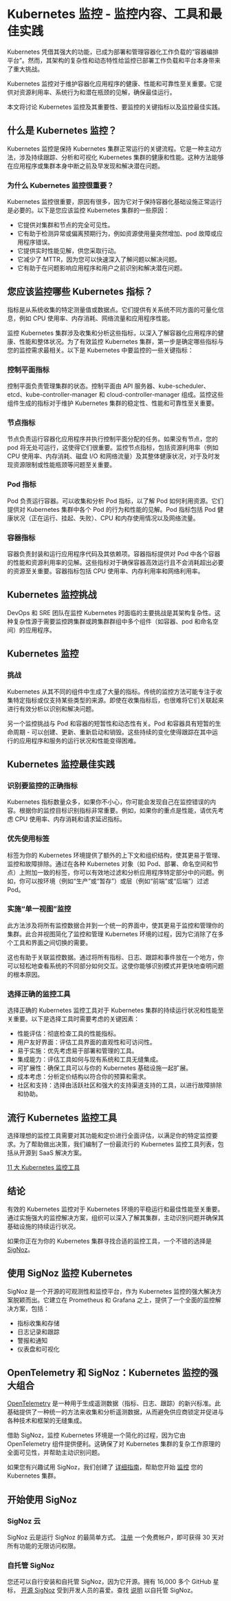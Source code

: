 # Kubernetes 监控 - 监控内容、工具和最佳实践

Kubernetes 凭借其强大的功能，已成为部署和管理容器化工作负载的“容器编排平台”。然而，其架构的复杂性和动态特性给监控已部署工作负载和平台本身带来了重大挑战。

Kubernetes 监控对于维护容器化应用程序的健康、性能和可靠性至关重要。它提供对资源利用率、系统行为和潜在瓶颈的见解，确保最佳运行。

本文将讨论 Kubernetes 监控及其重要性、要监控的关键指标以及监控最佳实践。

## 什么是 Kubernetes 监控？

Kubernetes 监控是保持 Kubernetes 集群正常运行的关键流程。它是一种主动方法，涉及持续跟踪、分析和可视化 Kubernetes 集群的健康和性能。这种方法能够在应用程序或集群本身中断之前及早发现和解决潜在问题。

### 为什么 Kubernetes 监控很重要？

Kubernetes 监控很重要，原因有很多，因为它对于保持容器化基础设施正常运行是必要的。以下是您应该监控 Kubernetes 集群的一些原因：

- 它提供对集群和节点的完全可见性。
- 它有助于检测异常或偏离预期行为，例如资源使用量突然增加、pod 故障或应用程序错误。
- 它提供实时性能见解，供您采取行动。
- 它减少了 MTTR，因为您可以快速深入了解问题以解决问题。
- 它有助于在问题影响应用程序和用户之前识别和解决潜在问题。

## 您应该监控哪些 Kubernetes 指标？

指标是从系统收集的特定测量值或数据点。它们提供有关系统不同方面的可量化信息，例如 CPU 使用率、内存消耗、网络流量和应用程序性能。

监控 Kubernetes 集群涉及收集和分析这些指标，以深入了解容器化应用程序的健康、性能和整体状况。为了有效监控 Kubernetes 集群，第一步是确定哪些指标与您的监控需求最相关。以下是 Kubernetes 中要监控的一些关键指标：

### 控制平面指标

控制平面负责管理集群的状态。控制平面由 API 服务器、kube-scheduler、etcd、kube-controller-manager 和 cloud-controller-manager 组成。监控这些组件生成的指标对于维护 Kubernetes 集群的稳定性、性能和可靠性至关重要。

### 节点指标

节点负责运行容器化应用程序并执行控制平面分配的任务。如果没有节点，您的 pod 将无处可运行，这使得它们很重要。监控节点指标，包括资源利用率（例如 CPU 使用率、内存消耗、磁盘 I/O 和网络流量）及其整体健康状况，对于及时发现资源限制或性能瓶颈等问题至关重要。

### Pod 指标

Pod 负责运行容器。可以收集和分析 Pod 指标，以了解 Pod 如何利用资源。它们提供对 Kubernetes 集群中各个 Pod 的行为和性能的见解。Pod 指标包括 Pod 健康状况（正在运行、挂起、失败）、CPU 和内存使用情况以及网络流量。

### 容器指标

容器负责封装和运行应用程序代码及其依赖项。容器指标提供对 Pod 中各个容器的性能和资源利用率的见解。这些指标对于确保容器高效运行且不会消耗超出必要的资源至关重要。容器指标包括 CPU 使用率、内存利用率和网络利用率。

## Kubernetes 监控挑战

DevOps 和 SRE 团队在监控 Kubernetes 时面临的主要挑战是其架构复杂性。这种复杂性源于需要监控跨集群或跨集群群组中多个组件（如容器、pod 和命名空间）的应用程序。
## Kubernetes 监控

### 挑战

Kubernetes 从其不同的组件中生成了大量的指标。传统的监控方法可能专注于收集特定指标或仅支持某些类型的来源。即使在收集指标后，也很难将它们关联起来进行有效分析以识别和解决问题。

另一个监控挑战与 Pod 和容器的短暂性和动态性有关。Pod 和容器具有短暂的生命周期 - 可以创建、更新、重新启动和销毁。这些持续的变化使得跟踪在其中运行的应用程序和服务的运行状况和性能变得困难。

## Kubernetes 监控最佳实践

### 识别要监控的正确指标

Kubernetes 指标数量众多，如果你不小心，你可能会发现自己在监控错误的内容。根据你的监控目标识别指标非常重要。例如，如果你的重点是性能，请优先考虑 CPU 使用率、内存消耗和请求延迟指标。

### 优先使用标签

标签为你的 Kubernetes 环境提供了额外的上下文和组织结构，使其更易于管理、监控和故障排除。通过在各种 Kubernetes 对象（如 Pod、部署、命名空间和节点）上附加一致的标签，你可以有效地过滤和分析应用程序特定部分中的问题。例如，你可以按环境（例如“生产”或“暂存”）或层（例如“前端”或“后端”）过滤 Pod。

### 实施“单一视图”监控

此方法涉及将所有监控数据合并到一个统一的界面中，使其更易于监控和管理你的集群。此合并视图简化了监控和管理 Kubernetes 环境的过程，因为它消除了在多个工具和界面之间切换的需要。

这也有助于关联监控数据。通过将所有指标、日志、跟踪和事件放在一个地方，你可以轻松地查看系统的不同部分如何交互。这使你能够识别模式并更快地查明问题的根本原因。

### 选择正确的监控工具

选择正确的 Kubernetes 监控工具对于 Kubernetes 集群的持续运行状况和性能至关重要。以下是选择工具时需要考虑的关键因素：

- 性能评估：彻底检查工具的性能指标。
- 用户友好界面：评估工具界面的直观性和可访问性。
- 易于实施：优先考虑易于部署和管理的工具。
- 集成能力：评估工具如何与现有系统和工具无缝集成。
- 可扩展性：确保工具可以与你的 Kubernetes 基础设施一起扩展。
- 成本考虑：分析定价结构以符合你的预算和需求。
- 社区和支持：选择由活跃社区和强大的支持渠道支持的工具，以进行故障排除和协助。

## 流行 Kubernetes 监控工具

选择理想的监控工具需要对其功能和定价进行全面评估，以满足你的特定监控要求。为了帮助做出决策，我们编制了一份最流行的 Kubernetes 监控工具列表，包括从开源到 SaaS 解决方案。

[11 大 Kubernetes 监控工具](https://signoz.io/blog/kubernetes-monitoring-tools/)

## 结论

有效的 Kubernetes 监控对于 Kubernetes 环境的平稳运行和最佳性能至关重要。通过实施强大的监控解决方案，组织可以深入了解其集群，主动识别问题并确保其基础设施的持续运行状况。

如果你正在为你的 Kubernetes 集群寻找合适的监控工具，一个不错的选择是 [SigNoz](https://signoz.io/)。

## 使用 SigNoz 监控 Kubernetes

SigNoz 是一个开源的可观测性和监控平台，作为 Kubernetes 监控的强大解决方案脱颖而出。它建立在 Prometheus 和 Grafana 之上，提供了一个全面的监控解决方案，包括：

- 指标收集和存储
- 日志记录和跟踪
- 警报和通知
- 仪表盘和可视化
## OpenTelemetry 和 SigNoz：Kubernetes 监控的强大组合

[OpenTelemetry](https://opentelemetry.io/) 是一种用于生成遥测数据（指标、日志、跟踪）的新兴标准。此基础提供了一种统一的方法来收集和分析遥测数据，从而避免供应商锁定并促进与各种技术和框架的无缝集成。

借助 SigNoz，监控 Kubernetes 环境是一个简化的过程，因为它由 OpenTelemetry 组件提供便利。这确保了对 Kubernetes 集群的复杂工作原理的全面可见性，并帮助主动识别问题。

如果您有兴趣试用 SigNoz，我们创建了 [详细指南](https://signoz.io/blog/kubernetes-monitoring/)，帮助您开始 [监控](https://signoz.io/blog/using-signoz-to-monitor-your-kubernetes-cluster/) 您的 Kubernetes 集群。

## 开始使用 SigNoz

### SigNoz 云

SigNoz 云是运行 SigNoz 的最简单方式。 [注册](https://signoz.io/teams/) 一个免费帐户，即可获得 30 天对所有功能的无限访问权限。

### 自托管 SigNoz

您还可以自行安装和自托管 SigNoz，因为它开源。拥有 16,000 多个 GitHub 星标， [开源 SigNoz](https://github.com/signoz/signoz) 受到开发人员的喜爱。查找 [说明](https://signoz.io/docs/install/) 以自托管 SigNoz。